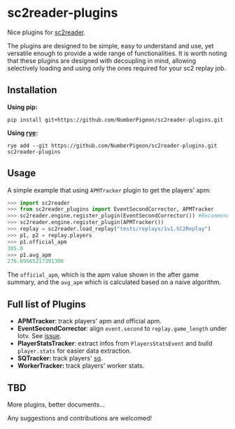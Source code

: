 # sc2reader-plugins

Nice plugins for [sc2reader](https://github.com/ggtracker/sc2reader).

The plugins are designed to be simple, easy to understand and use, yet versatile enough to provide a wide range of functionalities. It is worth noting that these plugins are designed with decoupling in mind, allowing selectively loading and using only the ones required for your sc2 replay job.

## Installation

**Using pip:**

```shell
pip install git+https://github.com/NumberPigeon/sc2reader-plugins.git
```

**Using [rye](https://github.com/mitsuhiko/rye):**

```shell
rye add --git https://github.com/NumberPigeon/sc2reader-plugins.git sc2reader-plugins
```

## Usage

A simple example that using `APMTracker` plugin to get the players' apm:

```python
>>> import sc2reader
>>> from sc2reader_plugins import EventSecondCorrector, APMTracker
>>> sc2reader.engine.register_plugin(EventSecondCorrector()) #Recommended for lotv reps
>>> sc2reader.engine.register_plugin(APMTracker())
>>> replay = sc2reader.load_replay("tests/replays/1v1.SC2Replay")
>>> p1, p2 = replay.players
>>> p1.official_apm
305.0
>>> p1.avg_apm
276.69565217391306
```

The `official_apm`, which is the apm value shown in the after game summary, and the `avg_apm` which is calculated based on a naive algorithm.

## Full list of Plugins

- **APMTracker**: track players' apm and official apm.
- **EventSecondCorrector**: align `event.second` to `replay.game_length` under lotv. See [issue](https://github.com/ggtracker/sc2reader/pull/186#issuecomment-1687326764).
- **PlayerStatsTracker**: extract infos from `PlayersStatsEvent` and build `player.stats` for easier data extraction.
- **SQTracker:** track players' [sq](https://liquipedia.net/starcraft2/Spending_quotient).
- **WorkerTracker:** track players' worker stats.

## TBD

More plugins, better documents...

Any suggestions and contributions are welcomed!
